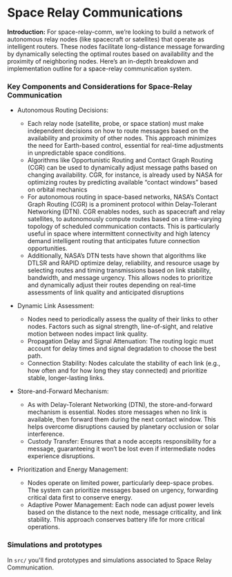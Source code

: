 # Space Relay Communications

**Introduction:**  For space-relay-comm, we’re looking to build a network of autonomous relay nodes (like spacecraft or satellites) that operate as intelligent routers. These nodes facilitate long-distance message forwarding by dynamically selecting the optimal routes based on availability and the proximity of neighboring nodes. Here’s an in-depth breakdown and implementation outline for a space-relay communication system.

### Key Components and Considerations for Space-Relay Communication

- Autonomous Routing Decisions:
    - Each relay node (satellite, probe, or space station) must make independent decisions on how to route messages based on the availability and proximity of other nodes. This approach minimizes the need for Earth-based control, essential for real-time adjustments in unpredictable space conditions.
    - Algorithms like Opportunistic Routing and Contact Graph Routing (CGR) can be used to dynamically adjust message paths based on changing availability. CGR, for instance, is already used by NASA for optimizing routes by predicting available “contact windows” based on orbital mechanics​
    - For autonomous routing in space-based networks, NASA’s Contact Graph Routing (CGR) is a prominent protocol within Delay-Tolerant Networking (DTN). CGR enables nodes, such as spacecraft and relay satellites, to autonomously compute routes based on a time-varying topology of scheduled communication contacts. This is particularly useful in space where intermittent connectivity and high latency demand intelligent routing that anticipates future connection opportunities.
    - Additionally, NASA’s DTN tests have shown that algorithms like DTLSR and RAPID optimize delay, reliability, and resource usage by selecting routes and timing transmissions based on link stability, bandwidth, and message urgency. This allows nodes to prioritize and dynamically adjust their routes depending on real-time assessments of link quality and anticipated disruptions​


- Dynamic Link Assessment:
    - Nodes need to periodically assess the quality of their links to other nodes. Factors such as signal strength, line-of-sight, and relative motion between nodes impact link quality.
    - Propagation Delay and Signal Attenuation: The routing logic must account for delay times and signal degradation to choose the best path.
    - Connection Stability: Nodes calculate the stability of each link (e.g., how often and for how long they stay connected) and prioritize stable, longer-lasting links.

- Store-and-Forward Mechanism:
    - As with Delay-Tolerant Networking (DTN), the store-and-forward mechanism is essential. Nodes store messages when no link is available, then forward them during the next contact window. This helps overcome disruptions caused by planetary occlusion or solar interference.
    - Custody Transfer: Ensures that a node accepts responsibility for a message, guaranteeing it won’t be lost even if intermediate nodes experience disruptions.

- Prioritization and Energy Management: 
  - Nodes operate on limited power, particularly deep-space probes. The system can prioritize messages based on urgency, forwarding critical data first to conserve energy.
  - Adaptive Power Management: Each node can adjust power levels based on the distance to the next node, message criticality, and link stability. This approach conserves battery life for more critical operations.

### Simulations and prototypes

In `src/` you'll find prototypes and simulations associated to Space Relay Communication.